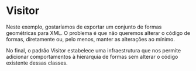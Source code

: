 # Visitor

Neste exemplo, gostaríamos de exportar um conjunto de formas geométricas para XML. O problema é que não queremos alterar o código de formas, diretamente ou, pelo menos, manter as alterações ao mínimo.

No final, o padrão Visitor estabelece uma infraestrutura que nos permite adicionar comportamentos à hierarquia de formas sem alterar o código existente dessas classes.